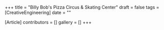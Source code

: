 +++
title = "Billy Bob's Pizza Circus & Skating Center"
draft = false
tags = [CreativeEngineering]
date = ""

[Article]
contributors = []
gallery = []
+++